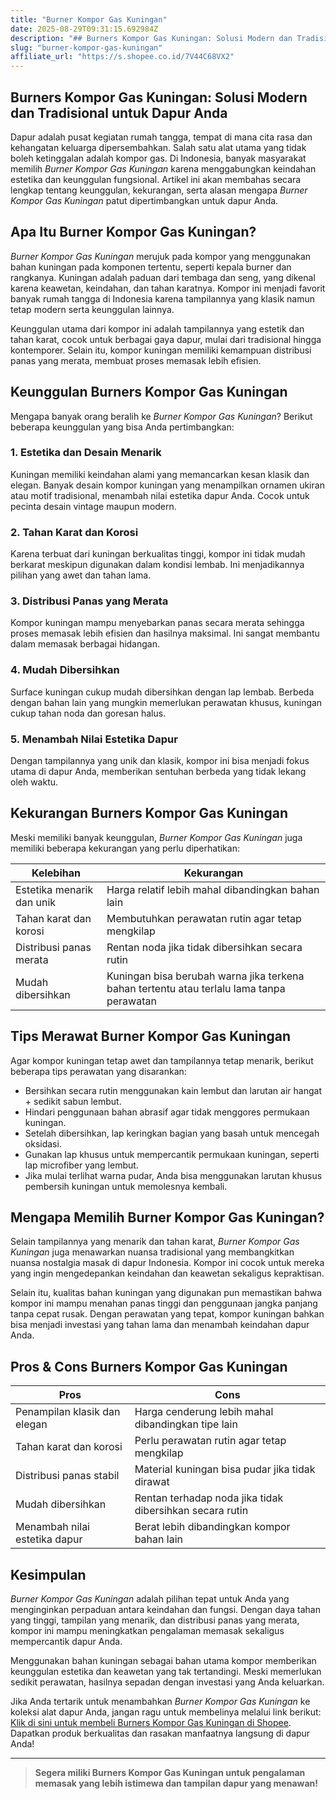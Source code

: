 ```yaml
---
title: "Burner Kompor Gas Kuningan"
date: 2025-08-29T09:31:15.692984Z
description: "## Burners Kompor Gas Kuningan: Solusi Modern dan Tradisional untuk Dapur Anda..."
slug: "burner-kompor-gas-kuningan"
affiliate_url: "https://s.shopee.co.id/7V44C68VX2"
---
```

## Burners Kompor Gas Kuningan: Solusi Modern dan Tradisional untuk Dapur Anda

Dapur adalah pusat kegiatan rumah tangga, tempat di mana cita rasa dan kehangatan keluarga dipersembahkan. Salah satu alat utama yang tidak boleh ketinggalan adalah kompor gas. Di Indonesia, banyak masyarakat memilih *Burner Kompor Gas Kuningan* karena menggabungkan keindahan estetika dan keunggulan fungsional. Artikel ini akan membahas secara lengkap tentang keunggulan, kekurangan, serta alasan mengapa *Burner Kompor Gas Kuningan* patut dipertimbangkan untuk dapur Anda.

## Apa Itu Burner Kompor Gas Kuningan?

*Burner Kompor Gas Kuningan* merujuk pada kompor yang menggunakan bahan kuningan pada komponen tertentu, seperti kepala burner dan rangkanya. Kuningan adalah paduan dari tembaga dan seng, yang dikenal karena keawetan, keindahan, dan tahan karatnya. Kompor ini menjadi favorit banyak rumah tangga di Indonesia karena tampilannya yang klasik namun tetap modern serta keunggulan lainnya.

Keunggulan utama dari kompor ini adalah tampilannya yang estetik dan tahan karat, cocok untuk berbagai gaya dapur, mulai dari tradisional hingga kontemporer. Selain itu, kompor kuningan memiliki kemampuan distribusi panas yang merata, membuat proses memasak lebih efisien.

## Keunggulan Burners Kompor Gas Kuningan

Mengapa banyak orang beralih ke *Burner Kompor Gas Kuningan*? Berikut beberapa keunggulan yang bisa Anda pertimbangkan:

### 1. Estetika dan Desain Menarik

Kuningan memiliki keindahan alami yang memancarkan kesan klasik dan elegan. Banyak desain kompor kuningan yang menampilkan ornamen ukiran atau motif tradisional, menambah nilai estetika dapur Anda. Cocok untuk pecinta desain vintage maupun modern.

### 2. Tahan Karat dan Korosi

Karena terbuat dari kuningan berkualitas tinggi, kompor ini tidak mudah berkarat meskipun digunakan dalam kondisi lembab. Ini menjadikannya pilihan yang awet dan tahan lama.

### 3. Distribusi Panas yang Merata

Kompor kuningan mampu menyebarkan panas secara merata sehingga proses memasak lebih efisien dan hasilnya maksimal. Ini sangat membantu dalam memasak berbagai hidangan.

### 4. Mudah Dibersihkan

Surface kuningan cukup mudah dibersihkan dengan lap lembab. Berbeda dengan bahan lain yang mungkin memerlukan perawatan khusus, kuningan cukup tahan noda dan goresan halus.

### 5. Menambah Nilai Estetika Dapur

Dengan tampilannya yang unik dan klasik, kompor ini bisa menjadi fokus utama di dapur Anda, memberikan sentuhan berbeda yang tidak lekang oleh waktu.

## Kekurangan Burners Kompor Gas Kuningan

Meski memiliki banyak keunggulan, *Burner Kompor Gas Kuningan* juga memiliki beberapa kekurangan yang perlu diperhatikan:

| Kelebihan | Kekurangan |
|------------------------------|---------------------------------------------------|
| Estetika menarik dan unik | Harga relatif lebih mahal dibandingkan bahan lain |
| Tahan karat dan korosi | Membutuhkan perawatan rutin agar tetap mengkilap |
| Distribusi panas merata | Rentan noda jika tidak dibersihkan secara rutin |
| Mudah dibersihkan | Kuningan bisa berubah warna jika terkena bahan tertentu atau terlalu lama tanpa perawatan |

## Tips Merawat Burner Kompor Gas Kuningan

Agar kompor kuningan tetap awet dan tampilannya tetap menarik, berikut beberapa tips perawatan yang disarankan:

- Bersihkan secara rutin menggunakan kain lembut dan larutan air hangat + sedikit sabun lembut.
- Hindari penggunaan bahan abrasif agar tidak menggores permukaan kuningan.
- Setelah dibersihkan, lap keringkan bagian yang basah untuk mencegah oksidasi.
- Gunakan lap khusus untuk mempercantik permukaan kuningan, seperti lap microfiber yang lembut.
- Jika mulai terlihat warna pudar, Anda bisa menggunakan larutan khusus pembersih kuningan untuk memolesnya kembali.

## Mengapa Memilih Burner Kompor Gas Kuningan?

Selain tampilannya yang menarik dan tahan karat, *Burner Kompor Gas Kuningan* juga menawarkan nuansa tradisional yang membangkitkan nuansa nostalgia masak di dapur Indonesia. Kompor ini cocok untuk mereka yang ingin mengedepankan keindahan dan keawetan sekaligus kepraktisan.

Selain itu, kualitas bahan kuningan yang digunakan pun memastikan bahwa kompor ini mampu menahan panas tinggi dan penggunaan jangka panjang tanpa cepat rusak. Dengan perawatan yang tepat, kompor kuningan bahkan bisa menjadi investasi yang tahan lama dan menambah keindahan dapur Anda.

## Pros & Cons Burners Kompor Gas Kuningan

| **Pros** | **Cons** |
|------------------------------|---------------------------------------------------|
| Penampilan klasik dan elegan | Harga cenderung lebih mahal dibandingkan tipe lain |
| Tahan karat dan korosi | Perlu perawatan rutin agar tetap mengkilap |
| Distribusi panas stabil | Material kuningan bisa pudar jika tidak dirawat |
| Mudah dibersihkan | Rentan terhadap noda jika tidak dibersihkan secara rutin |
| Menambah nilai estetika dapur | Berat lebih dibandingkan kompor bahan lain |

## Kesimpulan

*Burner Kompor Gas Kuningan* adalah pilihan tepat untuk Anda yang menginginkan perpaduan antara keindahan dan fungsi. Dengan daya tahan yang tinggi, tampilan yang menarik, dan distribusi panas yang merata, kompor ini mampu meningkatkan pengalaman memasak sekaligus mempercantik dapur Anda.

Menggunakan bahan kuningan sebagai bahan utama kompor memberikan keunggulan estetika dan keawetan yang tak tertandingi. Meski memerlukan sedikit perawatan, hasilnya sepadan dengan investasi yang Anda keluarkan.

Jika Anda tertarik untuk menambahkan *Burner Kompor Gas Kuningan* ke koleksi alat dapur Anda, jangan ragu untuk membelinya melalui link berikut: [Klik di sini untuk membeli Burners Kompor Gas Kuningan di Shopee](https://s.shopee.co.id/7V44C68VX2). Dapatkan produk berkualitas dan rasakan manfaatnya langsung di dapur Anda!

---

> **Segera miliki Burners Kompor Gas Kuningan untuk pengalaman memasak yang lebih istimewa dan tampilan dapur yang menawan!**